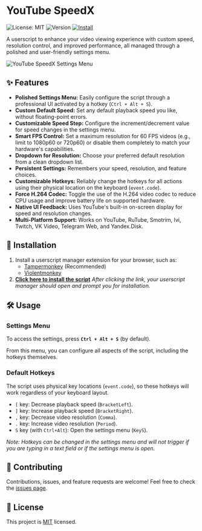 # YouTube SpeedX

![License: MIT](https://img.shields.io/badge/License-MIT-yellow.svg)
![Version](https://img.shields.io/badge/Version-2.1.1-blue)
[![Install](https://img.shields.io/badge/Install%20directly-brightgreen?style=flat&logo=tampermonkey)](https://raw.githubusercontent.com/alexplast/youtube-speedx/main/youtubespeedx.userscript.js)

A userscript to enhance your video viewing experience with custom speed, resolution control, and improved performance, all managed through a polished and user-friendly settings menu.

![YouTube SpeedX Settings Menu](https://github.com/user-attachments/assets/9ba0cb9c-37bf-45c7-8200-918e43cb480c)

## ✨ Features

- **Polished Settings Menu:** Easily configure the script through a professional UI activated by a hotkey (`Ctrl + Alt + S`).
- **Custom Default Speed:** Set any default playback speed you like, without floating-point errors.
- **Customizable Speed Step:** Configure the increment/decrement value for speed changes in the settings menu.
- **Smart FPS Control:** Set a maximum resolution for 60 FPS videos (e.g., limit to 1080p60 or 720p60) or disable them completely to match your hardware's capabilities.
- **Dropdown for Resolution:** Choose your preferred default resolution from a clean dropdown list.
- **Persistent Settings:** Remembers your speed, resolution, and feature choices.
- **Customizable Hotkeys:** Reliably change the hotkeys for all actions using their physical location on the keyboard (`event.code`).
- **Force H.264 Codec:** Toggle the use of the H.264 video codec to reduce CPU usage and improve battery life on supported hardware.
- **Native UI Feedback:** Uses YouTube's built-in on-screen display for speed and resolution changes.
- **Multi-Platform Support:** Works on YouTube, RuTube, Smotrim, Ivi, Twitch, VK Video, Telegram Web, and Yandex.Disk.

## 🚀 Installation

1.  Install a userscript manager extension for your browser, such as:
    - [Tampermonkey](https://www.tampermonkey.net/) (Recommended)
    - [Violentmonkey](https://violentmonkey.github.io/)
2.  **[Click here to install the script](https://raw.githubusercontent.com/alexplast/youtube-speedx/main/youtubespeedx.userscript.js)**
    *After clicking the link, your userscript manager should open and prompt you for installation.*

## 🛠️ Usage

### Settings Menu

To access the settings, press **`Ctrl + Alt + S`** (by default).

From this menu, you can configure all aspects of the script, including the hotkeys themselves.

### Default Hotkeys

The script uses physical key locations (`event.code`), so these hotkeys will work regardless of your keyboard layout.

-   `[` key: Decrease playback speed (`BracketLeft`).
-   `]` key: Increase playback speed (`BracketRight`).
-   `,` key: Decrease video resolution (`Comma`).
-   `.` key: Increase video resolution (`Period`).
-   `S` key (with `Ctrl+Alt`): Open the settings menu (`KeyS`).

*Note: Hotkeys can be changed in the settings menu and will not trigger if you are typing in a text field or if the settings menu is open.*

## 🤝 Contributing

Contributions, issues, and feature requests are welcome! Feel free to check the [issues page](https://github.com/alexplast/youtube-speedx/issues).

## 📝 License

This project is [MIT](https://github.com/alexplast/youtube-speedx/blob/main/LICENSE) licensed.
